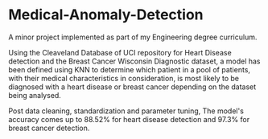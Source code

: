 # Medical-Anomaly-Detection

A minor project implemented as part of my Engineering degree curriculum.

Using the Cleaveland Database of UCI repository for Heart Disease detection and the Breast Cancer Wisconsin Diagnostic dataset, a model has been defined using KNN to determine which patient in a pool of patients, with their medical characteristics in consideration, is most likely to be diagnosed with a heart disease or breast cancer depending on the dataset being analysed.

Post data cleaning, standardization and parameter tuning, The model's accuracy comes up to 88.52% for heart disease detection and 97.3% for breast cancer detection.
